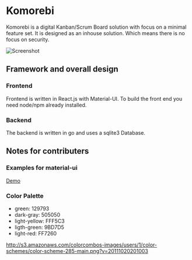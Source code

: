 # Komorebi

Komorebi is a digital Kanban/Scrum Board solution with focus on a minimal
feature set. It is designed as an inhouse solution. Which means there is no
focus on security.

![Screenshot](https://raw.github.com/mafigit/komorebi/master/screenshot.png)

## Framework and overall design

### Frontend
Frontend is written in React.js with Material-UI.
To build the front end you need node/npm already installed.

### Backend
The backend is written in go and uses a sqlite3 Database.


## Notes for contributers

### Examples for material-ui
[Demo](http://www.material-ui.com/#/components/app-bar)

### Color Palette
   * green: 129793
   * dark-gray: 505050
   * light-yellow: FFF5C3
   * ligth-green: 9BD7D5
   * light-red: FF7260

http://s3.amazonaws.com/colorcombos-images/users/1/color-schemes/color-scheme-285-main.png?v=20111020201003
